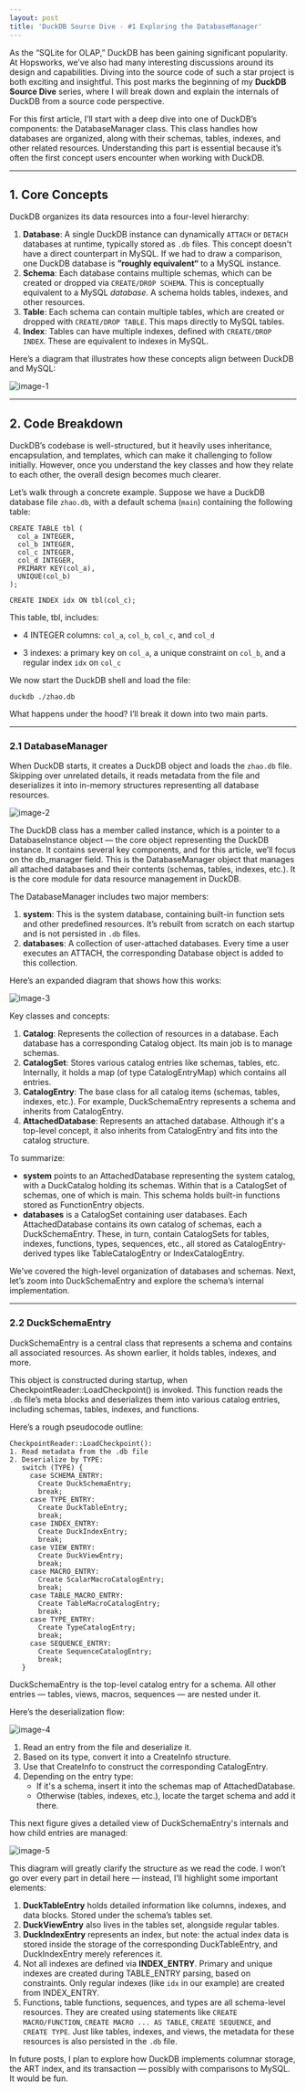 ```yaml
---
layout: post
title: 'DuckDB Source Dive - #1 Exploring the DatabaseManager'
---
```


As the “SQLite for OLAP,” DuckDB has been gaining significant popularity. At Hopsworks, we’ve also had many interesting discussions around its design and capabilities. Diving into the source code of such a star project is both exciting and insightful. This post marks the beginning of my **DuckDB Source Dive** series, where I will break down and explain the internals of DuckDB from a source code perspective.

For this first article, I’ll start with a deep dive into one of DuckDB’s components: the DatabaseManager class. This class handles how databases are organized, along with their schemas, tables, indexes, and other related resources. Understanding this part is essential because it’s often the first concept users encounter when working with DuckDB.

------

## 1. Core Concepts

DuckDB organizes its data resources into a four-level hierarchy:

1. **Database**: A single DuckDB instance can dynamically `ATTACH` or `DETACH` databases at runtime, typically stored as `.db` files. This concept doesn't have a direct counterpart in MySQL. If we had to draw a comparison, one DuckDB database is **”roughly equivalent“** to a MySQL instance.
2. **Schema**: Each database contains multiple schemas, which can be created or dropped via `CREATE/DROP SCHEMA`. This is conceptually equivalent to a MySQL *database*. A schema holds tables, indexes, and other resources.
3. **Table**: Each schema can contain multiple tables, which are created or dropped with `CREATE/DROP TABLE`. This maps directly to MySQL tables.
4. **Index**: Tables can have multiple indexes, defined with `CREATE/DROP INDEX`. These are equivalent to indexes in MySQL.

Here’s a diagram that illustrates how these concepts align between DuckDB and MySQL:

<img src="/public/images/2025-04-11/1.png" alt="image-1"/>

------

## 2. Code Breakdown

DuckDB’s codebase is well-structured, but it heavily uses inheritance, encapsulation, and templates, which can make it challenging to follow initially. However, once you understand the key classes and how they relate to each other, the overall design becomes much clearer.

Let’s walk through a concrete example. Suppose we have a DuckDB database file `zhao.db`, with a default schema (`main`) containing the following table:

```
CREATE TABLE tbl (
  col_a INTEGER,
  col_b INTEGER,
  col_c INTEGER,
  col_d INTEGER,
  PRIMARY KEY(col_a),
  UNIQUE(col_b)
);

CREATE INDEX idx ON tbl(col_c);
```

This table, tbl, includes:

* 4 INTEGER columns: `col_a`, `col_b`, `col_c`, and `col_d`

* 3 indexes: a primary key on `col_a`, a unique constraint on `col_b`, and a regular index `idx` on `col_c`

We now start the DuckDB shell and load the file:

```
duckdb ./zhao.db
```

What happens under the hood? I’ll break it down into two main parts.

------

### 2.1 DatabaseManager

When DuckDB starts, it creates a DuckDB object and loads the `zhao.db` file. Skipping over unrelated details, it reads metadata from the file and deserializes it into in-memory structures representing all database resources.

<img src="/public/images/2025-04-11/2.png" alt="image-2"/>

The DuckDB class has a member called instance, which is a pointer to a DatabaseInstance object — the core object representing the DuckDB instance. It contains several key components, and for this article, we’ll focus on the db_manager field. This is the DatabaseManager object that manages all attached databases and their contents (schemas, tables, indexes, etc.). It is the core module for data resource management in DuckDB.

The DatabaseManager includes two major members:

1. **system**: This is the system database, containing built-in function sets and other predefined resources. It’s rebuilt from scratch on each startup and is not persisted in `.db` files.
2. **databases**: A collection of user-attached databases. Every time a user executes an ATTACH, the corresponding Database object is added to this collection.

Here’s an expanded diagram that shows how this works:

<img src="/public/images/2025-04-11/3.png" alt="image-3"/>

Key classes and concepts:

1. **Catalog**: Represents the collection of resources in a database. Each database has a corresponding Catalog object. Its main job is to manage schemas.
2. **CatalogSet**: Stores various catalog entries like schemas, tables, etc. Internally, it holds a map (of type CatalogEntryMap) which contains all entries.
3. **CatalogEntry**: The base class for all catalog items (schemas, tables, indexes, etc.). For example, DuckSchemaEntry represents a schema and inherits from CatalogEntry.
4. **AttachedDatabase**: Represents an attached database. Although it's a top-level concept, it also inherits from CatalogEntry`and fits into the catalog structure.

To summarize:

- **system** points to an AttachedDatabase representing the system catalog, with a DuckCatalog holding its schemas. Within that is a CatalogSet of schemas, one of which is main. This schema holds built-in functions stored as FunctionEntry objects.
- **databases** is a CatalogSet containing user databases. Each AttachedDatabase contains its own catalog of schemas, each a DuckSchemaEntry. These, in turn, contain CatalogSets for tables, indexes, functions, types, sequences, etc., all stored as CatalogEntry-derived types like TableCatalogEntry or IndexCatalogEntry.

We’ve covered the high-level organization of databases and schemas. Next, let’s zoom into DuckSchemaEntry and explore the schema’s internal implementation.

------

### 2.2 DuckSchemaEntry

DuckSchemaEntry is a central class that represents a schema and contains all associated resources. As shown earlier, it holds tables, indexes, and more.

This object is constructed during startup, when CheckpointReader::LoadCheckpoint() is invoked. This function reads the `.db` file’s meta blocks and deserializes them into various catalog entries, including schemas, tables, indexes, and functions.

Here’s a rough pseudocode outline:

```
CheckpointReader::LoadCheckpoint():
1. Read metadata from the .db file
2. Deserialize by TYPE:
   switch (TYPE) {
     case SCHEMA_ENTRY:
       Create DuckSchemaEntry;
       break;
     case TYPE_ENTRY: 
       Create DuckTableEntry;
       break;
     case INDEX_ENTRY: 
       Create DuckIndexEntry;
       break;
     case VIEW_ENTRY: 
       Create DuckViewEntry;
       break;
     case MACRO_ENTRY: 
       Create ScalarMacroCatalogEntry;
       break;
     case TABLE_MACRO_ENTRY: 
       Create TableMacroCatalogEntry;
       break;
     case TYPE_ENTRY: 
       Create TypeCatalogEntry;
       break;
     case SEQUENCE_ENTRY: 
       Create SequenceCatalogEntry;
       break;
   }
```

DuckSchemaEntry is the top-level catalog entry for a schema. All other entries — tables, views, macros, sequences — are nested under it.

Here’s the deserialization flow:

<img src="/public/images/2025-04-11/4.png" alt="image-4"/>

1. Read an entry from the file and deserialize it.
2. Based on its type, convert it into a CreateInfo structure.
3. Use that CreateInfo to construct the corresponding CatalogEntry.
4. Depending on the entry type:
   - If it's a schema, insert it into the schemas map of AttachedDatabase.
   - Otherwise (tables, indexes, etc.), locate the target schema and add it there.

This next figure gives a detailed view of DuckSchemaEntry's internals and how child entries are managed:

<img src="/public/images/2025-04-11/5.png" alt="image-5"/>

This diagram will greatly clarify the structure as we read the code. I won’t go over every part in detail here — instead, I’ll highlight some important elements:

1. **DuckTableEntry** holds detailed information like columns, indexes, and data blocks. Stored under the schema’s tables set.
2. **DuckViewEntry** also lives in the tables set, alongside regular tables.
3. **DuckIndexEntry** represents an index, but note: the actual index data is stored inside the storage of the corresponding DuckTableEntry, and DuckIndexEntry merely references it.
4. Not all indexes are defined via **INDEX_ENTRY**. Primary and unique indexes are created during TABLE_ENTRY parsing, based on constraints. Only regular indexes (like `idx` in our example) are created from INDEX_ENTRY.
5. Functions, table functions, sequences, and types are all schema-level resources. They are created using statements like `CREATE MACRO/FUNCTION`, `CREATE MACRO ... AS TABLE`, `CREATE SEQUENCE`, and `CREATE TYPE`. Just like tables, indexes, and views, the metadata for these resources is also persisted in the `.db` file.

In future posts, I plan to explore how DuckDB implements columnar storage, the ART index, and its transaction — possibly with comparisons to MySQL. It would be fun.